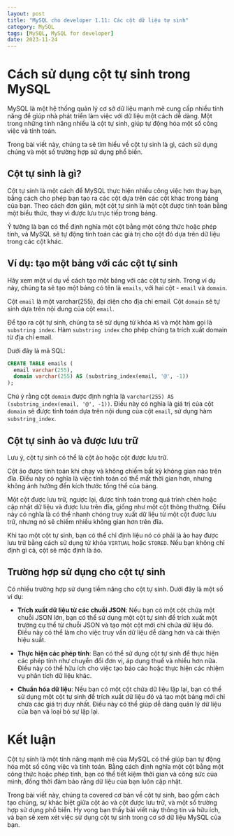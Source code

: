 ```yaml
---
layout: post
title: "MySQL cho developer 1.11: Các cột dữ liệu tự sinh"
category: MySQL
tags: [MySQL, MySQL for developer]
date: 2023-11-24
---
```


# Cách sử dụng cột tự sinh trong MySQL

MySQL là một hệ thống quản lý cơ sở dữ liệu mạnh mẽ cung cấp nhiều tính năng để giúp nhà phát triển làm việc với dữ liệu một cách dễ dàng. Một trong những tính năng nhiều là cột tự sinh, giúp tự động hóa một số công việc và tính toán.

Trong bài viết này, chúng ta sẽ tìm hiểu về cột tự sinh là gì, cách sử dụng chúng và một số trường hợp sử dụng phổ biến.

## Cột tự sinh là gì?

Cột tự sinh là một cách để MySQL thực hiện nhiều công việc hơn thay bạn, bằng cách cho phép bạn tạo ra các cột dựa trên các cột khác trong bảng của bạn. Theo cách đơn giản, một cột tự sinh là một cột được tính toán bằng một biểu thức, thay vì được lưu trực tiếp trong bảng.

Ý tưởng là bạn có thể định nghĩa một cột bằng một công thức hoặc phép tính, và MySQL sẽ tự động tính toán các giá trị cho cột đó dựa trên dữ liệu trong các cột khác.

## Ví dụ: tạo một bảng với các cột tự sinh

Hãy xem một ví dụ về cách tạo một bảng với các cột tự sinh. Trong ví dụ này, chúng ta sẽ tạo một bảng có tên là `emails`, với hai cột - `email` và `domain`.

Cột `email` là một varchar(255), đại diện cho địa chỉ email. Cột `domain` sẽ tự sinh dựa trên nội dung của cột `email`.

Để tạo ra cột tự sinh, chúng ta sẽ sử dụng từ khóa `AS` và một hàm gọi là `substring index`. Hàm `substring index` cho phép chúng ta trích xuất domain từ địa chỉ email.

Dưới đây là mã SQL:

```sql
CREATE TABLE emails (
  email varchar(255),
  domain varchar(255) AS (substring_index(email, '@', -1))
);
```
Chú ý rằng cột `domain` được định nghĩa là `varchar(255) AS (substring_index(email, '@', -1))`. Điều này có nghĩa là giá trị của cột `domain` sẽ được tính toán dựa trên nội dung của cột `email`, sử dụng hàm `substring_index`.

## Cột tự sinh ảo và được lưu trữ

Lưu ý, cột tự sinh có thể là cột ảo hoặc cột được lưu trữ.

Cột ảo được tính toán khi chạy và không chiếm bất kỳ không gian nào trên đĩa. Điều này có nghĩa là việc tính toán có thể mất thời gian hơn, nhưng không ảnh hưởng đến kích thước tổng thể của bảng.

Một cột được lưu trữ, ngược lại, được tính toán trong quá trình chèn hoặc cập nhật dữ liệu và được lưu trên đĩa, giống như một cột thông thường. Điều này có nghĩa là có thể nhanh chóng truy xuất dữ liệu từ một cột được lưu trữ, nhưng nó sẽ chiếm nhiều không gian hơn trên đĩa.

Khi tạo một cột tự sinh, bạn có thể chỉ định liệu nó có phải là ảo hay được lưu trữ bằng cách sử dụng từ khóa `VIRTUAL` hoặc `STORED`. Nếu bạn không chỉ định gì cả, cột sẽ mặc định là ảo.

## Trường hợp sử dụng cho cột tự sinh

Có nhiều trường hợp sử dụng tiềm năng cho cột tự sinh. Dưới đây là một số ví dụ:

- **Trích xuất dữ liệu từ các chuỗi JSON**: Nếu bạn có một cột chứa một chuỗi JSON lớn, bạn có thể sử dụng một cột tự sinh để trích xuất một trường cụ thể từ chuỗi JSON và tạo một cột mới chỉ chứa dữ liệu đó. Điều này có thể làm cho việc truy vấn dữ liệu dễ dàng hơn và cải thiện hiệu suất.

- **Thực hiện các phép tính**: Bạn có thể sử dụng cột tự sinh để thực hiện các phép tính như chuyển đổi đơn vị, áp dụng thuế và nhiều hơn nữa. Điều này có thể hữu ích cho việc tạo báo cáo hoặc thực hiện các nhiệm vụ phân tích dữ liệu khác.

- **Chuẩn hóa dữ liệu**: Nếu bạn có một cột chứa dữ liệu lặp lại, bạn có thể sử dụng một cột tự sinh để trích xuất dữ liệu đó và tạo một bảng mới chỉ chứa các giá trị duy nhất. Điều này có thể giúp dễ dàng quản lý dữ liệu của bạn và loại bỏ sự lặp lại.

# Kết luận

Cột tự sinh là một tính năng mạnh mẽ của MySQL có thể giúp bạn tự động hóa một số công việc và tính toán. Bằng cách định nghĩa một cột bằng một công thức hoặc phép tính, bạn có thể tiết kiệm thời gian và công sức của mình, đồng thời đảm bảo rằng dữ liệu của bạn luôn cập nhật.

Trong bài viết này, chúng ta covered cơ bản về cột tự sinh, bao gồm cách tạo chúng, sự khác biệt giữa cột ảo và cột được lưu trữ, và một số trường hợp sử dụng phổ biến. Hy vọng bạn thấy bài viết này thông tin và hữu ích, và bạn sẽ xem xét việc sử dụng cột tự sinh trong cơ sở dữ liệu MySQL của bạn.
